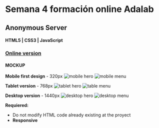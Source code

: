 # Semana 4 formación online Adalab

## Anonymous Server
#### HTML5 | CSS3 | JavaScript

### [Online version ](http://beta.adalab.es/formacion-online-anonymous-server-marpri-17/)


#### MOCKUP

**Mobile first design** - 320px
![mobile hero]("./guias/mobile/00-mobile.png")
![mobile menu]("./guias/mobile/01-menu-mobile.png")

**Tablet version** - 768px
![tablet hero](https://raw.githubusercontent.com/marpri-17/formacion-online-anonymous-server-marpri-17/master/guias/mobile/00-mobile.png)
![table menu]("./guias/mobile/01-menu-tablet.png")


**Desktop version** - 1440px
![desktop hero]("./guias/mobile/00-desktop.png")
![desktop menu]("./guias/mobile/01-menu-desktop.png")


**Requiered:**
- Do not modify HTML code already existing at the proyect
- **Responsive**
